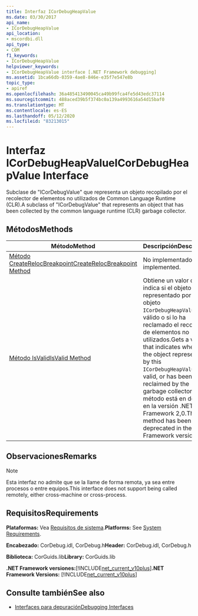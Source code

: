```yaml
---
title: Interfaz ICorDebugHeapValue
ms.date: 03/30/2017
api_name:
- ICorDebugHeapValue
api_location:
- mscordbi.dll
api_type:
- COM
f1_keywords:
- ICorDebugHeapValue
helpviewer_keywords:
- ICorDebugHeapValue interface [.NET Framework debugging]
ms.assetid: 1bca66db-0359-4ae8-846e-e35f7e547e8b
topic_type:
- apiref
ms.openlocfilehash: 36a485413490045ca49b99fca4fe5d43edc37114
ms.sourcegitcommit: 488aced39b5f374bc0a139a4993616a54d15baf0
ms.translationtype: MT
ms.contentlocale: es-ES
ms.lasthandoff: 05/12/2020
ms.locfileid: "83213015"
---
```

# <a name="icordebugheapvalue-interface"></a><span data-ttu-id="a668e-102">Interfaz ICorDebugHeapValue</span><span class="sxs-lookup"><span data-stu-id="a668e-102">ICorDebugHeapValue Interface</span></span>

<span data-ttu-id="a668e-103">Subclase de "ICorDebugValue" que representa un objeto recopilado por el recolector de elementos no utilizados de Common Language Runtime (CLR).</span><span class="sxs-lookup"><span data-stu-id="a668e-103">A subclass of "ICorDebugValue" that represents an object that has been collected by the common language runtime (CLR) garbage collector.</span></span>  
  
## <a name="methods"></a><span data-ttu-id="a668e-104">Métodos</span><span class="sxs-lookup"><span data-stu-id="a668e-104">Methods</span></span>  
  
|<span data-ttu-id="a668e-105">Método</span><span class="sxs-lookup"><span data-stu-id="a668e-105">Method</span></span>|<span data-ttu-id="a668e-106">Descripción</span><span class="sxs-lookup"><span data-stu-id="a668e-106">Description</span></span>|  
|------------|-----------------|  
|[<span data-ttu-id="a668e-107">Método CreateRelocBreakpoint</span><span class="sxs-lookup"><span data-stu-id="a668e-107">CreateRelocBreakpoint Method</span></span>](icordebugheapvalue-createrelocbreakpoint-method.md)|<span data-ttu-id="a668e-108">No implementado.</span><span class="sxs-lookup"><span data-stu-id="a668e-108">Not implemented.</span></span>|  
|[<span data-ttu-id="a668e-109">Método IsValid</span><span class="sxs-lookup"><span data-stu-id="a668e-109">IsValid Method</span></span>](icordebugheapvalue-isvalid-method.md)|<span data-ttu-id="a668e-110">Obtiene un valor que indica si el objeto representado por este objeto `ICorDebugHeapValue` es válido o si lo ha reclamado el recolector de elementos no utilizados.</span><span class="sxs-lookup"><span data-stu-id="a668e-110">Gets a value that indicates whether the object represented by this `ICorDebugHeapValue` is valid, or has been reclaimed by the garbage collector.</span></span> <span data-ttu-id="a668e-111">Este método está en desuso en la versión .NET Framework 2,0.</span><span class="sxs-lookup"><span data-stu-id="a668e-111">This method has been deprecated in the .NET Framework version 2.0.</span></span>|  
  
## <a name="remarks"></a><span data-ttu-id="a668e-112">Observaciones</span><span class="sxs-lookup"><span data-stu-id="a668e-112">Remarks</span></span>  
  
> [!NOTE]
> <span data-ttu-id="a668e-113">Esta interfaz no admite que se la llame de forma remota, ya sea entre procesos o entre equipos.</span><span class="sxs-lookup"><span data-stu-id="a668e-113">This interface does not support being called remotely, either cross-machine or cross-process.</span></span>  
  
## <a name="requirements"></a><span data-ttu-id="a668e-114">Requisitos</span><span class="sxs-lookup"><span data-stu-id="a668e-114">Requirements</span></span>  
 <span data-ttu-id="a668e-115">**Plataformas:** Vea [Requisitos de sistema](../../get-started/system-requirements.md).</span><span class="sxs-lookup"><span data-stu-id="a668e-115">**Platforms:** See [System Requirements](../../get-started/system-requirements.md).</span></span>  
  
 <span data-ttu-id="a668e-116">**Encabezado:** CorDebug.idl, CorDebug.h</span><span class="sxs-lookup"><span data-stu-id="a668e-116">**Header:** CorDebug.idl, CorDebug.h</span></span>  
  
 <span data-ttu-id="a668e-117">**Biblioteca:** CorGuids.lib</span><span class="sxs-lookup"><span data-stu-id="a668e-117">**Library:** CorGuids.lib</span></span>  
  
 <span data-ttu-id="a668e-118">**.NET Framework versiones:**[!INCLUDE[net_current_v10plus](../../../../includes/net-current-v10plus-md.md)]</span><span class="sxs-lookup"><span data-stu-id="a668e-118">**.NET Framework Versions:** [!INCLUDE[net_current_v10plus](../../../../includes/net-current-v10plus-md.md)]</span></span>  
  
## <a name="see-also"></a><span data-ttu-id="a668e-119">Consulte también</span><span class="sxs-lookup"><span data-stu-id="a668e-119">See also</span></span>

- [<span data-ttu-id="a668e-120">Interfaces para depuración</span><span class="sxs-lookup"><span data-stu-id="a668e-120">Debugging Interfaces</span></span>](debugging-interfaces.md)
